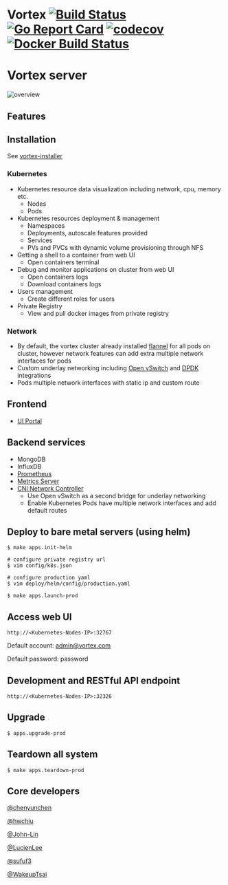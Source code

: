 Vortex [![Build Status](https://travis-ci.org/linkernetworks/vortex.svg?branch=develop)](https://travis-ci.org/linkernetworks/vortex) [![Go Report Card](https://goreportcard.com/badge/github.com/linkernetworks/vortex)](https://goreportcard.com/report/github.com/linkernetworks/vortex) [![codecov](https://codecov.io/gh/linkernetworks/vortex/branch/develop/graph/badge.svg)](https://codecov.io/gh/linkernetworks/vortex) [![Docker Build Status](https://img.shields.io/docker/build/sdnvortex/vortex.svg)](https://hub.docker.com/r/sdnvortex/vortex/)
===

# Vortex server

![overview](./images/overview.png)

## Features

## Installation

See [vortex-installer](https://github.com/linkernetworks/vortex-installer)

### Kubernetes

- Kubernetes resource data visualization including network, cpu, memory etc.
    - Nodes
    - Pods
- Kubernetes resources deployment & management
    - Namespaces
    - Deployments, autoscale features provided
    - Services
    - PVs and PVCs with dynamic volume provisioning through NFS
- Getting a shell to a container from web UI
    - Open containers terminal
- Debug and monitor applications on cluster from web UI 
    - Open containers logs
    - Download containers logs
- Users management
    - Create different roles for users
- Private Registry
    - View and pull docker images from private registry

### Network 

- By default, the vortex cluster already installed [flannel](https://github.com/coreos/flannel) for all pods on cluster, however network 
  features can add extra multiple network interfaces for pods
- Custom underlay networking including [Open vSwitch](https://www.openvswitch.org/) and [DPDK](https://www.dpdk.org/) integrations
- Pods multiple network interfaces with static ip and custom route

## Frontend

- [UI Portal](https://github.com/linkernetworks/vortex-portal)

## Backend services

- MongoDB
- InfluxDB
- [Prometheus](https://prometheus.io/)
- [Metrics Server](https://github.com/kubernetes-incubator/metrics-server)
- [CNI Network Controller](https://github.com/linkernetworks/network-controller)
  - Use Open vSwitch as a second bridge for underlay networking
  - Enable Kubernetes Pods have multiple network interfaces and add default routes

## Deploy to bare metal servers (using helm)

```shell
$ make apps.init-helm

# configure private registry url
$ vim config/k8s.json

# configure production yaml 
$ vim deploy/helm/config/production.yaml

$ make apps.launch-prod
```

## Access web UI

```
http://<Kubernetes-Nodes-IP>:32767
```

Default account: admin@vortex.com

Default password: password

## Development and RESTful API endpoint

```
http://<Kubernetes-Nodes-IP>:32326
```

## Upgrade

```shell
$ apps.upgrade-prod
```

## Teardown all system

```shell
$ make apps.teardown-prod
```

## Core developers

[@chenyunchen](https://github.com/chenyunchen)

[@hwchiu](https://github.com/hwchiu)

[@John-Lin](https://github.com/John-Lin)

[@LucienLee](https://github.com/LucienLee)

[@sufuf3](https://github.com/sufuf3)

[@WakeupTsai](https://github.com/WakeupTsai)

